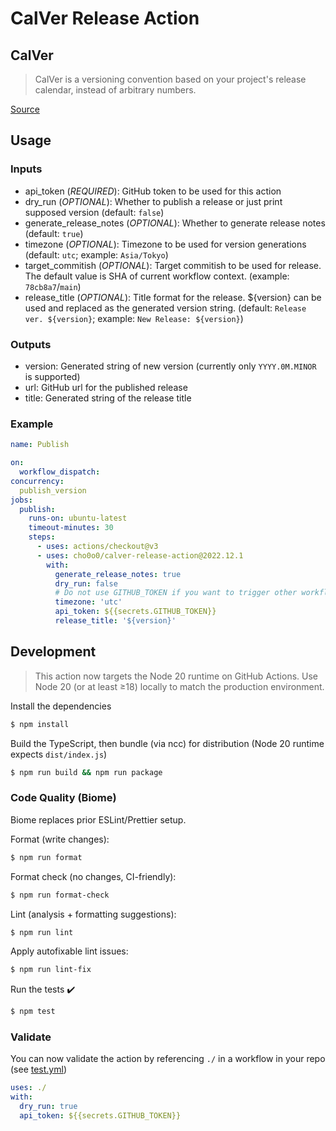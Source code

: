 # CalVer Release Action

## CalVer

> CalVer is a versioning convention based on your project's release calendar, instead of arbitrary numbers. 
 
[Source](https://calver.org/)

## Usage

### Inputs

- api_token (*REQUIRED*): GitHub token to be used for this action
- dry_run (*OPTIONAL*): Whether to publish a release or just print supposed version (default: `false`)
- generate_release_notes (*OPTIONAL*): Whether to generate release notes (default: `true`)
- timezone (*OPTIONAL*): Timezone to be used for version generations (default: `utc`; example: `Asia/Tokyo`)
- target_commitish (*OPTIONAL*): Target commitish to be used for release. The default value is SHA of current workflow context. (example: `78cb8a7`/`main`)
- release_title (*OPTIONAL*): Title format for the release. ${version} can be used and replaced as the generated version string. (default: `Release ver. ${version}`; example: `New Release: ${version}`)

### Outputs

- version: Generated string of new version (currently only `YYYY.0M.MINOR` is supported)
- url: GitHub url for the published release
- title: Generated string of the release title

### Example

```yaml
name: Publish

on:
  workflow_dispatch:
concurrency:
  publish_version
jobs:
  publish:
    runs-on: ubuntu-latest
    timeout-minutes: 30
    steps:
      - uses: actions/checkout@v3
      - uses: cho0o0/calver-release-action@2022.12.1
        with:
          generate_release_notes: true
          dry_run: false
          # Do not use GITHUB_TOKEN if you want to trigger other workflows
          timezone: 'utc'
          api_token: ${{secrets.GITHUB_TOKEN}}
          release_title: '${version}'
```

## Development

> This action now targets the Node 20 runtime on GitHub Actions. Use Node 20 (or at least ≥18) locally to match the production environment.

Install the dependencies
```bash
$ npm install
```

Build the TypeScript, then bundle (via ncc) for distribution (Node 20 runtime expects `dist/index.js`)
```bash
$ npm run build && npm run package
```

### Code Quality (Biome)

Biome replaces prior ESLint/Prettier setup.

Format (write changes):
```bash
$ npm run format
```

Format check (no changes, CI-friendly):
```bash
$ npm run format-check
```

Lint (analysis + formatting suggestions):
```bash
$ npm run lint
```

Apply autofixable lint issues:
```bash
$ npm run lint-fix
```

Run the tests :heavy_check_mark:  
```bash
$ npm test
```

### Validate

You can now validate the action by referencing `./` in a workflow in your repo (see [test.yml](.github/workflows/test.yml))

```yaml
uses: ./
with:
  dry_run: true
  api_token: ${{secrets.GITHUB_TOKEN}}
```
